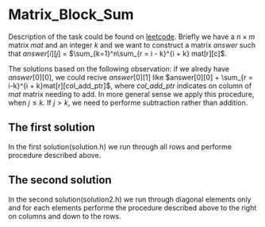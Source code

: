 # Matrix_Block_Sum
Description of the task could be found on [leetcode](https://leetcode.com/problems/matrix-block-sum/description/). Briefly we have a $n\times m$ matrix *mat* and an integer *k* and we want to construct a matrix *answer* such that $answer[i][j]$ = $\sum_{k=1}^n\sum_{r = i - k}^{i + k} mat[r][c]$.

The solutions based on the following observation: if we alredy have $answer[0][0]$, we could recive $answer[0][1]$ like $answer[0][0] + \sum_{r = i-k}^{i + k}mat[r][col_add_ptr]$, where *col_add_ptr* indicates on column of *mat* matrix needing to add. In more general sense we apply this procedure, when $j\leqslant k$. If $j > k$, we need to performe subtraction rather than addition.
## The first solution
In the first solution(solution.h) we run through all rows and performe procedure described above.
## The second solution
In the second solution(solution2.h) we run through diagonal elements only and for each elements performe the procedure described above to the right on columns and down to the rows.  
